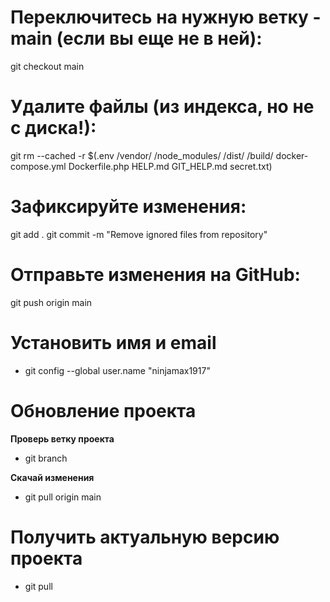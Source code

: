 # Переключитесь на нужную ветку - main (если вы еще не в ней):

git checkout main

# Удалите файлы (из индекса, но не с диска!):

git rm --cached -r $(.env
/vendor/
/node_modules/
/dist/
/build/
docker-compose.yml
Dockerfile.php
HELP.md
GIT_HELP.md
secret.txt)

# Зафиксируйте изменения:

git add .
git commit -m "Remove ignored files from repository"

# Отправьте изменения на GitHub:

git push origin main

# Установить имя и email

- git config --global user.name "ninjamax1917"

# Обновление проекта

**Проверь ветку проекта**

- git branch

**Скачай изменения**

- git pull origin main

# Получить актуальную версию проекта

- git pull

